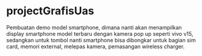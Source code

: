 # projectGrafisUas

Pembuatan demo model smartphone, dimana nanti akan menampilkan display smartphone model terbaru dengan kamera pop up seperti vivo v15, sedangkan untuk tombol nanti smartphone bisa dibongkar untuk bagian sim card, memori external, melepas kamera, pemasangan wireless charger.

